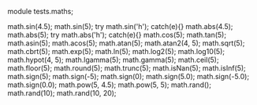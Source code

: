 module tests.maths;

math.sin(4.5);
math.sin(5);
try math.sin('h'); catch(e){}
math.abs(4.5);
math.abs(5);
try math.abs('h'); catch(e){}
math.cos(5);
math.tan(5);
math.asin(5);
math.acos(5);
math.atan(5);
math.atan2(4, 5);
math.sqrt(5);
math.cbrt(5);
math.exp(5);
math.ln(5);
math.log2(5);
math.log10(5);
math.hypot(4, 5);
math.lgamma(5);
math.gamma(5);
math.ceil(5);
math.floor(5);
math.round(5);
math.trunc(5);
math.isNan(5);
math.isInf(5);
math.sign(5);
math.sign(-5);
math.sign(0);
math.sign(5.0);
math.sign(-5.0);
math.sign(0.0);
math.pow(5, 4.5);
math.pow(5, 5);
math.rand();
math.rand(10);
math.rand(10, 20);